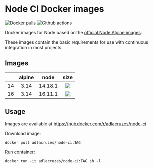 # Node CI Docker images

[![Docker pulls](https://img.shields.io/docker/pulls/adlacruzes/node-ci?style=square)](https://hub.docker.com/r/adlacruzes/node-ci)
![Github actions](https://github.com/adlacruzes/node-ci-docker/actions/workflows/docker-build-push.yml/badge.svg?branch=main)

Docker images for Node based on the [official Node Alpine images](https://hub.docker.com/r/_/node/).

These images contain the basic requirements for use with continuous integration in most projects.

## Images

|     | alpine | node    | size
| --- | :---:  | :---:   | :---:
| 14  | 3.14   | 14.18.1 | ![](https://img.shields.io/docker/image-size/adlacruzes/node-ci/14?style=square)
| 16  | 3.14   | 16.11.1 | ![](https://img.shields.io/docker/image-size/adlacruzes/node-ci/16?style=square)

## Usage

Images are available at https://hub.docker.com/r/adlacruzes/node-ci

Download image:

```
docker pull adlacruzes/node-ci:TAG
```

Run container:

```
docker run -it adlacruzes/node-ci:TAG sh -l
```